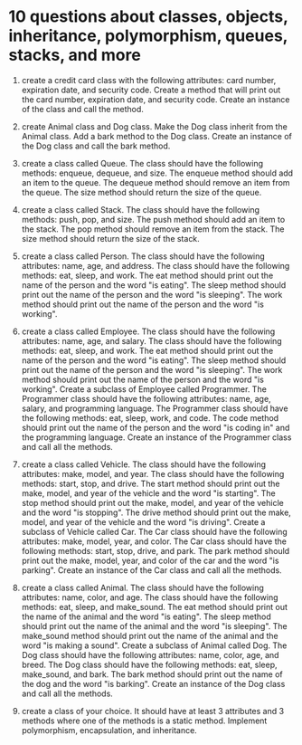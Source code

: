 # 10 questions about classes, objects, inheritance, polymorphism, queues, stacks, and more



1. create a credit card class with the following attributes: card number, expiration date, and security code. Create a method that will print out the card number, expiration date, and security code. Create an instance of the class and call the method.

2. create Animal class and Dog class. Make the Dog class inherit from the Animal class. Add a bark method to the Dog class. Create an instance of the Dog class and call the bark method.

3. create a class called Queue. The class should have the following methods: enqueue, dequeue, and size. The enqueue method should add an item to the queue. The dequeue method should remove an item from the queue. The size method should return the size of the queue.

4. create a class called Stack. The class should have the following methods: push, pop, and size. The push method should add an item to the stack. The pop method should remove an item from the stack. The size method should return the size of the stack.

5. create a class called Person. The class should have the following attributes: name, age, and address. The class should have the following methods: eat, sleep, and work. The eat method should print out the name of the person and the word "is eating". The sleep method should print out the name of the person and the word "is sleeping". The work method should print out the name of the person and the word "is working".

6. create a class called Employee. The class should have the following attributes: name, age, and salary. The class should have the following methods: eat, sleep, and work. The eat method should print out the name of the person and the word "is eating". The sleep method should print out the name of the person and the word "is sleeping". The work method should print out the name of the person and the word "is working". Create a subclass of Employee called Programmer. The Programmer class should have the following attributes: name, age, salary, and programming language. The Programmer class should have the following methods: eat, sleep, work, and code. The code method should print out the name of the person and the word "is coding in" and the programming language. Create an instance of the Programmer class and call all the methods.

7. create a class called Vehicle. The class should have the following attributes: make, model, and year. The class should have the following methods: start, stop, and drive. The start method should print out the make, model, and year of the vehicle and the word "is starting". The stop method should print out the make, model, and year of the vehicle and the word "is stopping". The drive method should print out the make, model, and year of the vehicle and the word "is driving". Create a subclass of Vehicle called Car. The Car class should have the following attributes: make, model, year, and color. The Car class should have the following methods: start, stop, drive, and park. The park method should print out the make, model, year, and color of the car and the word "is parking". Create an instance of the Car class and call all the methods.

8. create a class called Animal. The class should have the following attributes: name, color, and age. The class should have the following methods: eat, sleep, and make_sound. The eat method should print out the name of the animal and the word "is eating". The sleep method should print out the name of the animal and the word "is sleeping". The make_sound method should print out the name of the animal and the word "is making a sound". Create a subclass of Animal called Dog. The Dog class should have the following attributes: name, color, age, and breed. The Dog class should have the following methods: eat, sleep, make_sound, and bark. The bark method should print out the name of the dog and the word "is barking". Create an instance of the Dog class and call all the methods.

9. create a class of your choice. It should have at least 3 attributes and 3 methods where one of the methods is a static method. Implement polymorphism, encapsulation, and inheritance.


